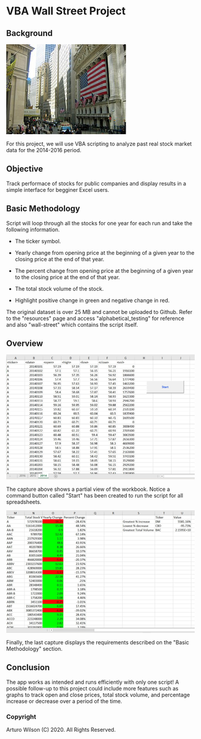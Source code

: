 # VBA Wall Street Project

## Background

![wall-street](images/wall-street.jpg)

For this project, we will use VBA scripting to analyze past real stock market data for the 2014-2016 period. 

## Objective

Track performace of stocks for public companies and display results in a simple interface for begginer Excel users.

## Basic Methodology

Script will loop through all the stocks for one year for each run and take the following information.

  * The ticker symbol.

  * Yearly change from opening price at the beginning of a given year to the closing price at the end of that year.

  * The percent change from opening price at the beginning of a given year to the closing price at the end of that year.

  * The total stock volume of the stock.

  * Highlight positive change in green and negative change in red.
 
 The original dataset is over 25 MB and cannot be uploaded to Github. Refer to the "resources" page and access "alphabetical_testing" for reference and also "wall-street" which contains the script itself.

## Overview

![overview](images/overview.JPG)

The capture above shows a partial view of the workbook. Notice a command button called "Start" has been created to run the script for all spreadsheets. 

![results](images/results.JPG)

Finally, the last capture displays the requirements described on the "Basic Methodology" section. 

## Conclusion 

The app works as intended and runs efficiently with only one script! A possible follow-up to this project could include more features such as graphs to track open and close prices, total stock volume, and percentage increase or decrease over a period of the time.

### Copyright

Arturo Wilson (C) 2020. All Rights Reserved.
